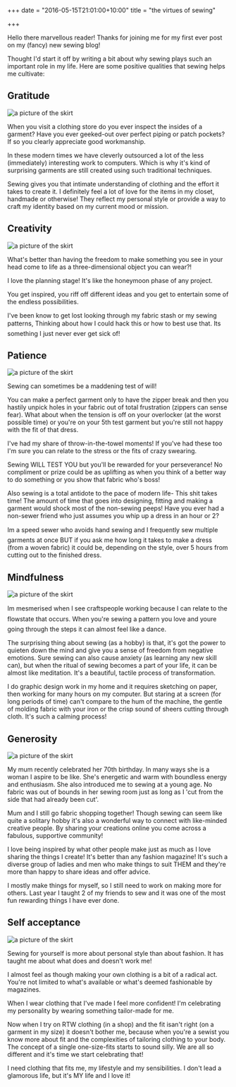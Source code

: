 +++
date = "2016-05-15T21:01:00+10:00"
title = "the virtues of sewing"

+++
<!--

Hello there marvellous reader! Thanks for joining me for my first ever post on my (fancy) new sewing blog!

Thought I'd start it off by writing a bit about why sewing plays such an importaint role in my life. Here are some positive qualities that sewing helps me cultivate:


Gratitude

![a picture of the skirt](/post/img/perfectpatchpocket.png)

When you visit a clothing store do you ever inspect the insides of a garment?  Have you ever geeked out over perfect piping or patch pockets?
If so you clearly appericiate good workmanship. 

In these modern times we have cleverly outsouced a lot of the less (immediatley) interesteting work to computers... its kind of surpising garments are still created using such traditional techniques. Sewing gives you that intimate understanding of clothing and the effort it takes to create it.


I definetley feel a lot of love for the items in my closet, handmade or otherwise! They reflect my personal style or provide a way to craft my identinty based on my current mood or mission.


Creativity

![a picture of the skirt](/post/img/pocketedit.png) 

Whats better than having the freedom to maké clothing you see in your head come to life? or modifying things so they are just right.

The planning stage is like the honeymoon phase of any project. You get inspired, you riff off different ideas and you get to entertain some of the endless possabilities.
I've been know to get lost looking through my fabric stash or my sewing patterns, Thinking about how I could hack this or how to best use that. It's something I just never ever get sick of!


Patience

![a picture of the skirt](/post/img/badzip.png)

Sewing can sometimes be a madening test of will. You make a perfect garment only to have the zipper break then you unpick holes in your fabric in an act of total frustration (zippers can sense fear). What about when the tensions off on your overlocker Or how about when youre on your 5th test garment but youre STILL not happy with the fit of that dress.

No judgements here if crazy swearing ensues.

Sewing WILL TEST YOU but you will also be rewarded for perseverence! No compliment or prize could be as uplifting as when you think of a better way to do something or you show that fabric whos boss.


Also sewing is a total antidote to the pace of modern life- This shit takes time!

The amount of time that goes into designing, fitting and making a garment would shock most of the non-seweing peeps! 
Have you ever had a non-sewer friend who just assumes you whip up a dress in an hour or 2?

I'm a speed sewer who avoids hand sewing and  I frequently sew multiple garments at once  BUT if you ask me how long it takes
to make a dress (from a woven fabric) it could be, depending on the style, over 5 hours from cutting out to the finished dress.


Mindfulness

![a picture of the skirt](/post/img/kathpressing.png)

I'm mesmerised when I see craftspeople working because I can relate to the flowstate that occurs. When youre sewing a pattern you love and you're going through the steps it can almost feel like a dance.

The surprising thing about sewing as a hobby is that it has the power to quieten down the mind and give you a sense of freedom from negative emotions.
Sure sewing can also cause anxiety (as learning any new skill can) but when the ritual of sewing becomes a part of your life it can be almost like meditation.
It's a beautful, tactile process of transformation.

I love designing and I'm often design graphics on my computer, but staring at a screen can't compare to the hum of the machine, the gentle of molding fabric with your iron or the crisp sound of sheers cutting through cloth. It's such a calming process


Generosity

![a picture of the skirt](/post/img/mummural.png)

My mum recently celebrated her 70th birthday. In many ways she is a woman I aspire to be like. Shes energetic and warm with boundless energy and enthusiasm. Sure can be intense and she can certainly talk your ear of at pretty much any hour of the day, but she has this beautiful compasionate heart that impacts almost everybody she comes into contact with. She also introduced me to sewing. No fabric was out of bounds in her sewing room just "as long as you cut from the side that had already been cut"

Mum and I still go fabric shopping together and though sewing can seem like quite a solitary hobby its also a wonderful way to connect with like minded people.
By sharing your creations online you come across a supportive comminity.

I love being inspired by what other people make just as much as I love sharing the things I create. It's better than any fashion magazine, because this is a beautiful diverse group of ladies and men who make things to suit THEM and theyre always happy to share ideas and offer advice.

I mostly make things for myself, so I still need to work on making more for others. Last year I taught 2 of my friends to sew and it was one of the most fun rewarding things I have ever done. 


Self acceptance

![a picture of the skirt](/post/img/tartanshift.png)

Sewing for yourself is more about personal style than about fashion. It has taught me about dressing my body and what does and doesn't work me!

I almost feel as though making your own clothing is a bit of a radical act. Youre not simply limited to whats availible or whats demed fashionable by magazines.

When I wear the clothing ive made I feel more confident! I'm celebrating my personality by wearing something tailor made for me.

Now when I try on RTW and the fit isant right it doesn't really mean that much. When you sew you learn about fit and tailoring clothing to your body, so the concept of a single size starts to sound silly. We are all so different and its time we start celebrating that!

I need clothing to fit in with my life and my sensabilities. I don't lead a glamorous life, but its MY life and I like it all the same!






-->



Hello there marvellous reader!
Thanks for joining me for my first ever post on my (fancy) new sewing blog!

Thought I'd start it off by writing a bit about why sewing plays such an important role in my life. 
Here are some positive qualities that sewing helps me cultivate:

## Gratitude

![a picture of the skirt](/post/img/perfectpatchpocket.png)

When you visit a clothing store do you ever inspect the insides of a garment? Have you ever geeked-out over perfect piping or patch pockets? If so you clearly appreciate good workmanship.

In these modern times we have cleverly outsourced a lot of the less (immediately) interesting work to computers. Which is why it's kind of surprising garments are still created using such traditional techniques. 

Sewing gives you that intimate understanding of clothing and the effort it takes to create it.
I definitely feel a lot of love for the items in my closet, handmade or otherwise! They reflect my personal style or provide a way to craft my identity based on my current mood or mission.

## Creativity

![a picture of the skirt](/post/img/pocketedit.png)

What's better than having the freedom to make something you see in your head come to life as a three-dimensional object you can wear?! 

I love the planning stage! It's like the honeymoon phase of any project. 

You get inspired, you riff off different ideas and you get to entertain some of the endless possibilities. 

I've been know to get lost looking through my fabric stash or my sewing patterns, Thinking about how I could hack this or how to best use that. It&#146;s something I just never ever get sick of!

## Patience

![a picture of the skirt](/post/img/badzip.png)

Sewing can sometimes be a maddening test of will! 

You can make a perfect garment only to have the zipper break and then you hastily unpick holes in your fabric out of total frustration (zippers can sense fear). What about when the tension is off on your overlocker (at the worst possible time) or you're on your 5th test garment but you're still not happy with the fit of that dress.

I've had my share of throw-in-the-towel moments! If you've had these too I'm sure you can relate to the stress or the fits of crazy swearing.

Sewing WILL TEST YOU but you'll be rewarded for your perseverance! No compliment or prize could be as uplifting as when you think of a better way to do something or you show that fabric who's boss!

Also sewing is a total antidote to the pace of modern life- This shit takes time!
The amount of time that goes into designing, fitting and making a garment would shock most of the non-sewing peeps! Have you ever had a non-sewer friend who just assumes you whip up a dress in an hour or 2?

I&#146;m a speed sewer who avoids hand sewing and I frequently sew multiple garments at once BUT if you ask me how long it takes to make a dress (from a woven fabric) it could be, depending on the style, over 5 hours from cutting out to the finished dress.

## Mindfulness

![a picture of the skirt](/post/img/kathpressing.png)

I&#146;m mesmerised when I see craftspeople working because I can relate to the flowstate that occurs. When you're sewing a pattern you love and you&#146;re going through the steps it can almost feel like a dance.

The surprising thing about sewing (as a hobby) is that, it's got the power to quieten down the mind and give you a sense of freedom from negative emotions. Sure sewing can also cause anxiety (as learning any new skill can), but when the ritual of sewing becomes a part of your life, it can be almost like meditation. It's a beautiful, tactile process of transformation.

I do graphic design work in my home and it requires sketching on paper, then working for many hours on my computer. But staring at a screen (for long periods of time) can't compare to the hum of the machine, the gentle of molding fabric with your iron or the crisp sound of sheers cutting through cloth. It's such a calming process!

## Generosity

![a picture of the skirt](/post/img/mummural.png)

My mum recently celebrated her 70th birthday. In many ways she is a woman I aspire to be like. She's energetic and warm with boundless energy and enthusiasm. She also introduced me to sewing at a young age. No fabric was out of bounds in her sewing room just as long as I 'cut from the side that had already been cut'.

Mum and I still go fabric shopping together! Though sewing can seem like quite a solitary hobby it's also a wonderful way to connect with like-minded creative people. By sharing your creations online you come across a fabulous, supportive community!

I love being inspired by what other people make just as much as I love sharing the things I create! It's better than any fashion magazine! It's such a diverse group of ladies and men who make things to suit THEM and they're more than happy to share ideas and offer advice.

I mostly make things for myself, so I still need to work on making more for others. Last year I taught 2 of my friends to sew and it was one of the most fun rewarding things I have ever done.

## Self acceptance

![a picture of the skirt](/post/img/tartanshift.png)

Sewing for yourself is more about personal style than about fashion. It has taught me about what does and doesn't work me!

I almost feel as though making your own clothing is a bit of a radical act. You're not limited to what's available or what's deemed fashionable by magazines.

When I wear clothing that I've made I feel more confident! I'm celebrating my personality by wearing something tailor-made for me.

Now when I try on RTW clothing (in a shop) and the fit isan't right (on a garment in my size) it doesn't bother me, because when you're a sewist you know more about fit and the complexities of tailoring clothing to your body. The concept of a single one-size-fits starts to sound silly. We are all so different and it's time we start celebrating that!

I need clothing that fits me, my lifestyle and my sensibilities. I don't lead a glamorous life, but it's MY life and I love it!



<!--more-->

